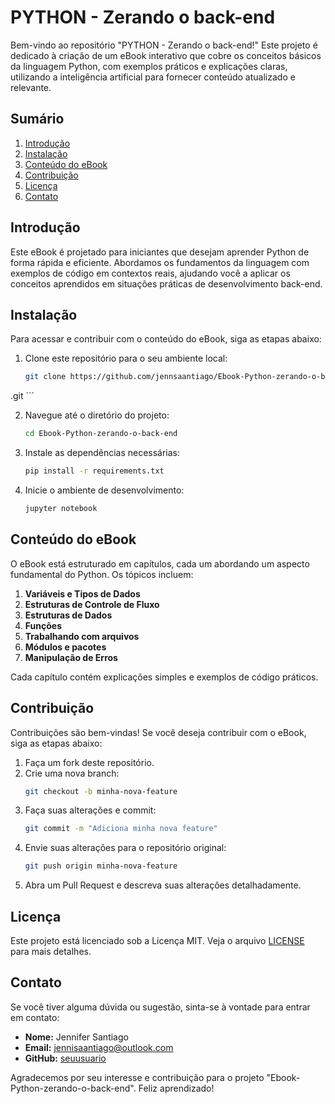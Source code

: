 # PYTHON - Zerando o back-end

Bem-vindo ao repositório "PYTHON - Zerando o back-end!" Este projeto é dedicado à criação de um eBook interativo que cobre os conceitos básicos da linguagem Python, com exemplos práticos e explicações claras, utilizando a inteligência artificial para fornecer conteúdo atualizado e relevante.

## Sumário

1. [Introdução](#introdução)
2. [Instalação](#instalação)
3. [Conteúdo do eBook](#conteúdo-do-ebook)
4. [Contribuição](#contribuição)
5. [Licença](#licença)
6. [Contato](#contato)

## Introdução

Este eBook é projetado para iniciantes que desejam aprender Python de forma rápida e eficiente. Abordamos os fundamentos da linguagem com exemplos de código em contextos reais, ajudando você a aplicar os conceitos aprendidos em situações práticas de desenvolvimento back-end.

## Instalação

Para acessar e contribuir com o conteúdo do eBook, siga as etapas abaixo:

1. Clone este repositório para o seu ambiente local:
    ```sh
    git clone https://github.com/jennsaantiago/Ebook-Python-zerando-o-back-end
.git
    ```

2. Navegue até o diretório do projeto:
    ```sh
    cd Ebook-Python-zerando-o-back-end

    ```

3. Instale as dependências necessárias:
    ```sh
    pip install -r requirements.txt
    ```

4. Inicie o ambiente de desenvolvimento:
    ```sh
    jupyter notebook
    ```

## Conteúdo do eBook

O eBook está estruturado em capítulos, cada um abordando um aspecto fundamental do Python. Os tópicos incluem:

1. **Variáveis e Tipos de Dados**
2. **Estruturas de Controle de Fluxo**
3. **Estruturas de Dados**
4. **Funções**
5. **Trabalhando com arquivos**
6. **Módulos e pacotes**
7. **Manipulação de Erros**

Cada capítulo contém explicações simples e exemplos de código práticos.

## Contribuição

Contribuições são bem-vindas! Se você deseja contribuir com o eBook, siga as etapas abaixo:

1. Faça um fork deste repositório.
2. Crie uma nova branch:
    ```sh
    git checkout -b minha-nova-feature
    ```
3. Faça suas alterações e commit:
    ```sh
    git commit -m "Adiciona minha nova feature"
    ```
4. Envie suas alterações para o repositório original:
    ```sh
    git push origin minha-nova-feature
    ```
5. Abra um Pull Request e descreva suas alterações detalhadamente.

## Licença

Este projeto está licenciado sob a Licença MIT. Veja o arquivo [LICENSE](LICENSE) para mais detalhes.

## Contato

Se você tiver alguma dúvida ou sugestão, sinta-se à vontade para entrar em contato:

- **Nome:** Jennifer Santiago
- **Email:** jennisaantiago@outlook.com
- **GitHub:** [seuusuario](https://github.com/jennsaantiago)

Agradecemos por seu interesse e contribuição para o projeto "Ebook-Python-zerando-o-back-end". Feliz aprendizado!
